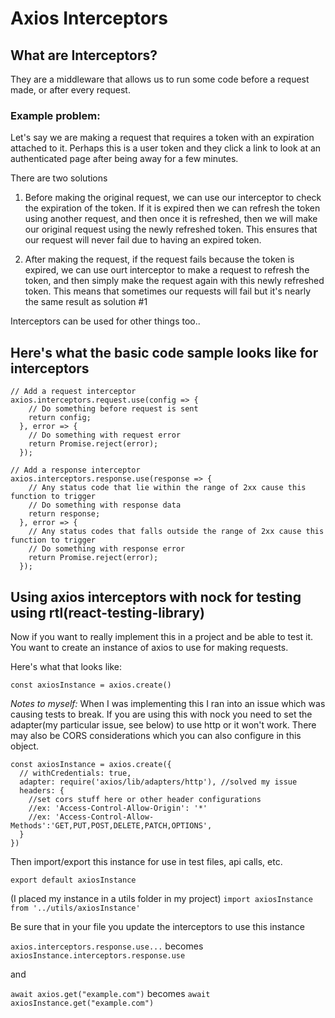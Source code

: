 # Axios Interceptors

## What are Interceptors?

They are a middleware that allows us to run some code before a request made, or after every request.

### Example problem:

Let's say we are making a request that requires a token with an expiration attached to it. Perhaps this is a user token and they click a link to look at an authenticated page after being away for a few minutes.

There are two solutions

1. Before making the original request, we can use our interceptor to check the expiration of the token. If it is expired then we can refresh the token using another request, and then once it is refreshed, then we will make our original request using the newly refreshed token. This ensures that our request will never fail due to having an expired token.

2. After making the request, if the request fails because the token is expired, we can use ourt interceptor to make a request to refresh the token, and then simply make the request again with this newly refreshed token. This means that sometimes our requests will fail but it's nearly the same result as solution #1

Interceptors can be used for other things too..

## Here's what the basic code sample looks like for interceptors

```
// Add a request interceptor
axios.interceptors.request.use(config => {
    // Do something before request is sent
    return config;
  }, error => {
    // Do something with request error
    return Promise.reject(error);
  });

// Add a response interceptor
axios.interceptors.response.use(response => {
    // Any status code that lie within the range of 2xx cause this function to trigger
    // Do something with response data
    return response;
  }, error => {
    // Any status codes that falls outside the range of 2xx cause this function to trigger
    // Do something with response error
    return Promise.reject(error);
  });
```

## Using axios interceptors with nock for testing using rtl(react-testing-library)

Now if you want to really implement this in a project and be able to test it. You want to create an instance of axios to use for making requests.

Here's what that looks like:

`const axiosInstance = axios.create()`

_Notes to myself:_
When I was implementing this I ran into an issue which was causing tests to break. If you are using this with nock you need to set the adapter(my particular issue, see below) to use http or it won't work.
There may also be CORS considerations which you can also configure in this object.

```
const axiosInstance = axios.create({
  // withCredentials: true,
  adapter: require('axios/lib/adapters/http'), //solved my issue
  headers: {
    //set cors stuff here or other header configurations
    //ex: 'Access-Control-Allow-Origin': '*'
    //ex: 'Access-Control-Allow-Methods':'GET,PUT,POST,DELETE,PATCH,OPTIONS',
  }
})
```

Then import/export this instance for use in test files, api calls, etc.

`export default axiosInstance`

(I placed my instance in a utils folder in my project)
`import axiosInstance from '../utils/axiosInstance'`

Be sure that in your file you update the interceptors to use this instance

`axios.interceptors.response.use...` becomes `axiosInstance.interceptors.response.use`

and

`await axios.get("example.com")` becomes `await axiosInstance.get("example.com")`
